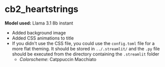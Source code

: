 # cb2_heartstrings
**Model used:** Llama 3.1 8b instant

- Added background image
- Added CSS animations to title
- If you didn't use the CSS file, you could use the `config.toml` file for a more flat theming. It should be stored in `../.streamlit/` and the `.py` file should be executed from the directory containing the `.streamlit` folder
  - *Colorscheme*: Catppuccin Macchiato

